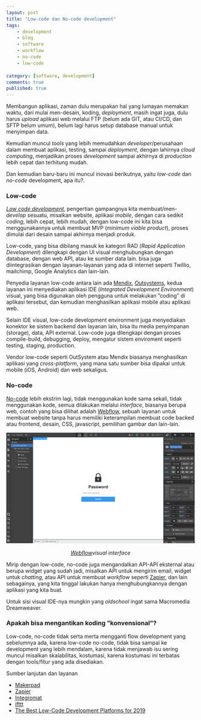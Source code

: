 ```yaml
---
layout: post
title: "Low-code dan No-code development"
tags: 
    - development
    - blog
    - software
    - workflow
    - no-code
    - low-code

category: [software, development]
comments: true
published: true
---
```


Membangun aplikasi, zaman dulu merupakan hal yang lumayan memakan waktu, dari mulai men-desain, koding, *deployment*, masih ingat juga, dulu harus *upload* aplikasi web melalui FTP (belum ada GIT, atau CI/CD, dan SFTP belum umum), belum lagi harus setup database manual untuk menyimpan data.

Kemudian muncul *tools* yang lebih memudahkan *developer*/perusahaan dalam membuat aplikasi, testing, sampai *deployment*, dengan lahirnya *cloud computing*, menjadikan proses *development* sampai akhirnya di *production* lebih cepat dan terhitung mudah.

Dan kemudian baru-baru ini muncul inovasi berikutnya, yaitu *low-code* dan *no-code* development, apa itu?.

<!--more-->

### Low-code
[*Low code development*](https://en.wikipedia.org/wiki/Low-code_development_platform), pengertian gampangnya kita membuat/men-*develop* sesuatu, misalkan website, aplikasi *mobile*, dengan cara sedikit *coding*, lebih cepat, lebih mudah, dengan low-code ini kita bisa menggunakannya untuk membuat MVP (*minimum viable product*), proses dimulai dari desain sampai akhirnya menjadi produk.

Low-code, yang bisa dibilang masuk ke kategori RAD (*Rapid Application Development*) dilengkapi dengan UI visual menghubungkan dengan database, dengan web API, atau ke sumber data lain. bisa juga diintegrasikan dengan layanan-layanan yang ada di internet seperti Twillio, mailchimp, Google Analytics dan lain-lain.

Penyedia layanan low-code antara lain ada [Mendix](https://www.mendix.com/), [Outsystems](https://www.outsystems.com/), kedua layanan ini menyediakan aplikasi IDE (*Integrated Development Environment*) visual, yang bisa digunakan oleh pengguna untuk melakukan ”coding” di aplikasi tersebut, dan kemudian menghasilkan aplikasi mobile atau aplikasi web.

Selain IDE visual, low-code development environment juga menyediakan konektor ke sistem backend dan  layanan lain, bisa itu media penyimpanan (storage), data, API external. Low-code juga dilengkapi dengan proses compile-build, debugging, deploy, mengatur sistem enviroment seperti testing, staging, production.

Vendor low-code seperti OutSystem atau Mendix biasanya menghasilkan aplikasi yang *cross-platform*, yang mana satu sumber bisa dipakai untuk mobile (iOS, Android) dan web sekaligus.

### No-code
[No-code](https://en.wikipedia.org/wiki/No-code_development_platform) lebih ekstrim lagi, tidak menggunakan kode sama sekali, tidak menggunakan kode, semua dilakukan melalui *interface*, biasanya berupa web, contoh yang bisa dilihat adalah [Webflow](https://webflow.com/), sebuah layanan untuk membuat website tanpa harus memiliki keterampilan membuat code backed atau frontend, desain, CSS, javascript, pemilihan gambar dan lain-lain.

![](/images/posts/webflow.png)
<p><center><em><a href="https://webflow.com/">Webflow</a>visual interface</em></center></p>


Mirip dengan low-code, no-code juga mengandalkan API-API eksternal atau berupa widget yang sudah jadi, misalkan API untuk mengirim email, widget untuk *chatting*, atau API untuk membuat *workflow* seperti [Zapier](https://zapier.com/), dan lain sebagainya, yang kita tinggal lakukan hanya menghubungkannya dengan aplikasi yang kita buat.

Untuk sisi visual IDE-nya mungkin yang *oldschool* ingat sama Macromedia Dreamweaver.

### Apakah bisa mengantikan koding ”konvensional”?
Low-code, no-code tidak serta merta mengganti flow development yang sebelumnya ada, karena low-code no-code, tidak bisa sampai ke development yang lebih mendalam, karena tidak menjawab isu sering muncul misalkan skalabilitas, kostumasi, karena kostumasi ini terbatas dengan tools/fitur yang ada disediakan.

Sumber lanjutan dan layanan 
- [Makerpad](https://www.makerpad.co/)
- [Zapier](https://zapier.com/)
- [Integromat](https://www.integromat.com/)
- [ifttt](https://ifttt.com/)
- [The Best Low-Code Development Platforms for 2019](https://www.pcmag.com/roundup/353252/the-best-low-code-development-platforms)
